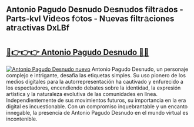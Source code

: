 ## Antonio Pagudo Desnudo D𝚎sn𝚞dos filtr𝚊dos - Parts-kvI Vid𝚎os f𝚘tos - N𝚞evas filtr𝚊ciones atr𝚊ctivas DxLBf

# <h2><a href="http://mbdaja.tromn.icu/?c=Antonio+Pagudo+Desnudo">🔗👉👉👉 Antonio Pagudo Desnudo 🔗🔗</a></h2>

[![Antonio Pagudo Desnudo nuevo](https://i.imgur.com/pEAQMta.gif)](http://mbdaja.tromn.icu/?c=Antonio+Pagudo+Desnudo)
Antonio Pagudo Desnudo, un personaje complejo e intrigante, desafía las etiquetas simples. Su uso pionero de los medios digitales para la autorrepresentación ha cautivado y enfurecido a los espectadores, encendiendo debates sobre la identidad, la expresión artística y la naturaleza evolutiva de las comunidades en línea. Independientemente de sus movimientos futuros, su importancia en la era digital es incuestionable. Con un compromiso inquebrantable y un encanto innegable, la presencia de Antonio Pagudo Desnudo en el mundo virtual es incontenible.

